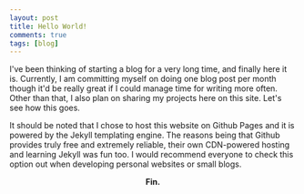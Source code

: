 ```yaml
---
layout: post
title: Hello World!
comments: true
tags: [blog]
---
```


I've been thinking of starting a blog for a very long time, and finally here it is. Currently, I am committing myself on doing one blog post per month though it'd be really great if I could manage time for writing more often. Other than that, I also plan on sharing my projects here on this site. Let's see how this goes.

It should be noted that I chose to host this website on Github Pages and it is powered by the Jekyll templating engine. The reasons being that Github provides truly free and extremely reliable, their own CDN-powered hosting and learning Jekyll was fun too. I would recommend everyone to check this option out when developing personal websites or small blogs.

<center><strong>Fin.</strong></center>